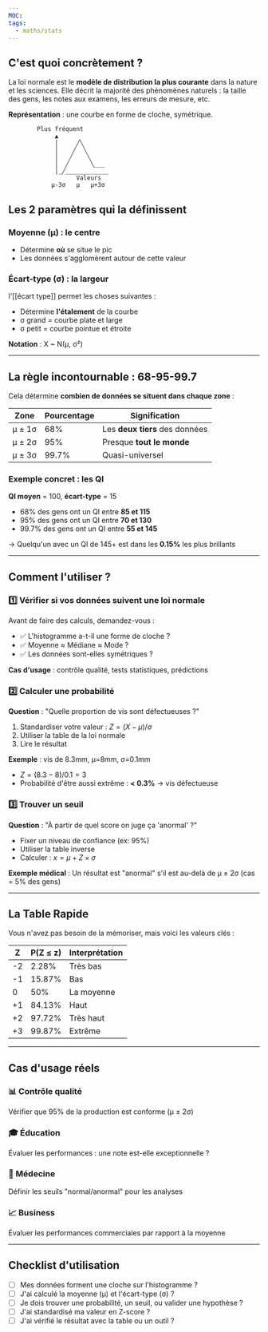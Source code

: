 ```yaml
---
MOC:
tags:
  - maths/stats
---
```

## C'est quoi concrètement ?

La loi normale est le **modèle de distribution la plus courante** dans la nature et les sciences. Elle décrit la majorité des phénomènes naturels : la taille des gens, les notes aux examens, les erreurs de mesure, etc.

**Représentation** : une courbe en forme de cloche, symétrique.

```
        Plus fréquent
             ▲
             │     ╱╲
             │    ╱  ╲
             │   ╱    ╲
             │  ╱      ╲___
             │_╱____________
                   Valeurs
            μ-3σ   μ   μ+3σ
```

## Les 2 paramètres qui la définissent

### Moyenne (μ) : le centre

- Détermine **où** se situe le pic
- Les données s'agglomèrent autour de cette valeur

### Écart-type (σ) : la largeur
l'[[écart type]]  permet les choses suivantes : 

- Détermine **l'étalement** de la courbe
- σ grand = courbe plate et large
- σ petit = courbe pointue et étroite

**Notation** : X ~ N(μ, σ²)

---

## La règle incontournable : 68-95-99.7

Cela détermine **combien de données se situent dans chaque zone** :

|Zone|Pourcentage|Signification|
|---|---|---|
|μ ± 1σ|68%|Les **deux tiers** des données|
|μ ± 2σ|95%|Presque **tout le monde**|
|μ ± 3σ|99.7%|Quasi-universel|

### Exemple concret : les QI

**QI moyen** = 100, **écart-type** = 15

- 68% des gens ont un QI entre **85 et 115**
- 95% des gens ont un QI entre **70 et 130**
- 99.7% des gens ont un QI entre **55 et 145**

→ Quelqu'un avec un QI de 145+ est dans les **0.15%** les plus brillants

---

## Comment l'utiliser ?

### 1️⃣ Vérifier si vos données suivent une loi normale

Avant de faire des calculs, demandez-vous :

- ✅ L'histogramme a-t-il une forme de cloche ?
- ✅ Moyenne ≈ Médiane ≈ Mode ?
- ✅ Les données sont-elles symétriques ?

**Cas d'usage** : contrôle qualité, tests statistiques, prédictions

### 2️⃣ Calculer une probabilité

**Question** : "Quelle proportion de vis sont défectueuses ?"

1. Standardiser votre valeur : $Z = (X - μ) / σ$
2. Utiliser la table de la loi normale
3. Lire le résultat

**Exemple** : vis de 8.3mm, μ=8mm, σ=0.1mm

- $Z = (8.3 - 8) / 0.1 = 3$
- Probabilité d'être aussi extrême : **< 0.3%** → vis défectueuse

### 3️⃣ Trouver un seuil

**Question** : "À partir de quel score on juge ça 'anormal' ?"

- Fixer un niveau de confiance (ex: 95%)
- Utiliser la table inverse
- Calculer : $x = μ + Z × σ$

**Exemple médical** : Un résultat est "anormal" s'il est au-delà de μ ± 2σ (cas = 5% des gens)

---

## La Table Rapide

Vous n'avez pas besoin de la mémoriser, mais voici les valeurs clés :

|Z|P(Z ≤ z)|Interprétation|
|---|---|---|
|-2|2.28%|Très bas|
|-1|15.87%|Bas|
|0|50%|La moyenne|
|+1|84.13%|Haut|
|+2|97.72%|Très haut|
|+3|99.87%|Extrême|

---

## Cas d'usage réels

### 📊 Contrôle qualité

Vérifier que 95% de la production est conforme (μ ± 2σ)

### 🎓 Éducation

Évaluer les performances : une note est-elle exceptionnelle ?

### 🏥 Médecine

Définir les seuils "normal/anormal" pour les analyses

### 📈 Business

Évaluer les performances commerciales par rapport à la moyenne

---

## Checklist d'utilisation

- [ ] Mes données forment une cloche sur l'histogramme ?
- [ ] J'ai calculé la moyenne (μ) et l'écart-type (σ) ?
- [ ] Je dois trouver une probabilité, un seuil, ou valider une hypothèse ?
- [ ] J'ai standardisé ma valeur en Z-score ?
- [ ] J'ai vérifié le résultat avec la table ou un outil ?